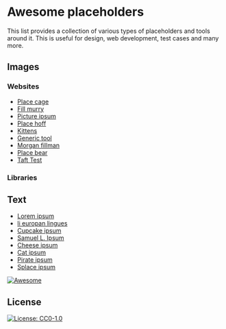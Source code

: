 # Awesome placeholders

This list provides a collection of various types of placeholders and tools around it. This is useful for design,
web development, test cases and many more.

## Images

### Websites

* [Place cage](https://www.placecage.com/)
* [Fill murry](https://www.fillmurray.com/)
* [Picture ipsum](https://picsum.photos/)
* [Place hoff](http://place-hoff.com/)
* [Kittens](https://placekitten.com/)
* [Generic tool](https://placeholder.com/)
* [Morgan fillman](https://morganfillman.space/)
* [Place bear](https://www.placebear.com)
* [Taft Test](https://tafttest.com/)

### Libraries

## Text

* [Lorem ipsum](https://www.lipsum.com/)
* [li europan lingues](https://placeholder.com/text/li-europan-lingues/)  
* [Cupcake ipsum](http://www.cupcakeipsum.com/)
* [Samuel L. Ipsum](http://slipsum.com/)
* [Cheese ipsum](http://www.cheeseipsum.co.uk/)
* [Cat ipsum](http://www.catipsum.com/)
* [Pirate ipsum](https://pirateipsum.me/)
* [Splace ipsum](http://spaceipsum.com/)


[![Awesome](https://awesome.re/badge.svg)](https://awesome.re)

## License

[![License: CC0-1.0](https://licensebuttons.net/l/zero/1.0/80x15.png)](http://creativecommons.org/publicdomain/zero/1.0/)
